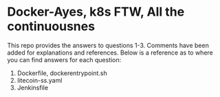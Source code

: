 # Docker-Ayes, k8s FTW, All the continuousnes
This repo provides the answers to questions 1-3. Comments have been added for explanations and references.
Below is a reference as to where you can find answers for each question:

1. Dockerfile, dockerentrypoint.sh
2. litecoin-ss.yaml
3. Jenkinsfile
